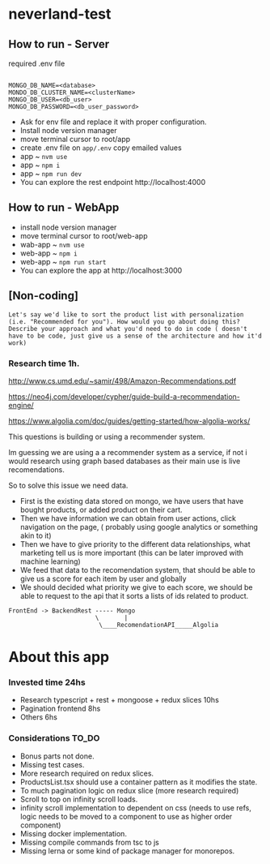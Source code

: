 # neverland-test

## How to run - Server

required .env file

```

MONGO_DB_NAME=<database>
MONDO_DB_CLUSTER_NAME=<clusterName>
MONGO_DB_USER=<db_user>
MONGO_DB_PASSWORD=<db_user_password>

```

- Ask for env file and replace it with proper configuration.
- Install node version manager
- move terminal cursor to root/app
- create .env file on `app/.env` copy emailed values
- app ~ `nvm use`
- app ~ `npm i`
- app ~ `npm run dev`
- You can explore the rest endpoint http://localhost:4000

## How to run - WebApp

- install node version manager
- move terminal cursor to root/web-app
- wab-app ~ `nvm use`
- web-app ~ `npm i`
- web-app ~ `npm run start`
- You can explore the app at http://localhost:3000

## [Non-coding]

```
Let's say we'd like to sort the product list with personalization (i.e. "Recommended for you"). How would you go about doing this? Describe your approach and what you'd need to do in code ( doesn't have to be code, just give us a sense of the architecture and how it'd work)
```

### Research time 1h.

http://www.cs.umd.edu/~samir/498/Amazon-Recommendations.pdf

https://neo4j.com/developer/cypher/guide-build-a-recommendation-engine/

https://www.algolia.com/doc/guides/getting-started/how-algolia-works/

This questions is building or using a recommender system.

Im guessing we are using a a recommender system as a service, if not i would research using graph based databases as their main use is live recomendations.

So to solve this issue we need data.

- First is the existing data stored on mongo, we have users that have bought products, or added product on their cart.
- Then we have information we can obtain from user actions, click navigation on the page, ( probably using google analytics or something akin to it)
- Then we have to give priority to the different data relationships, what marketing tell us is more important (this can be later improved with machine learning)
- We feed that data to the recomendation system, that should be able to give us a score for each item by user and globally
- We should decided what priority we give to each score, we should be able to request to the api that it sorts a lists of ids related to product.

```
FrontEnd -> BackendRest ----- Mongo
                        \       |
                         \____RecomendationAPI_____Algolia

```

# About this app

### Invested time 24hs

- Research typescript + rest + mongoose + redux slices 10hs
- Pagination frontend 8hs
- Others 6hs

### Considerations TO_DO

- Bonus parts not done.
- Missing test cases.
- More research required on redux slices.
- ProductsList.tsx should use a container pattern as it modifies the state.
- To much pagination logic on redux slice (more research required)
- Scroll to top on infinity scroll loads.
- infinity scroll implementation to dependent on css (needs to use refs, logic needs to be moved to a component to use as higher order component)
- Missing docker implementation.
- Missing compile commands from tsc to js
- Missing lerna or some kind of package manager for monorepos.
